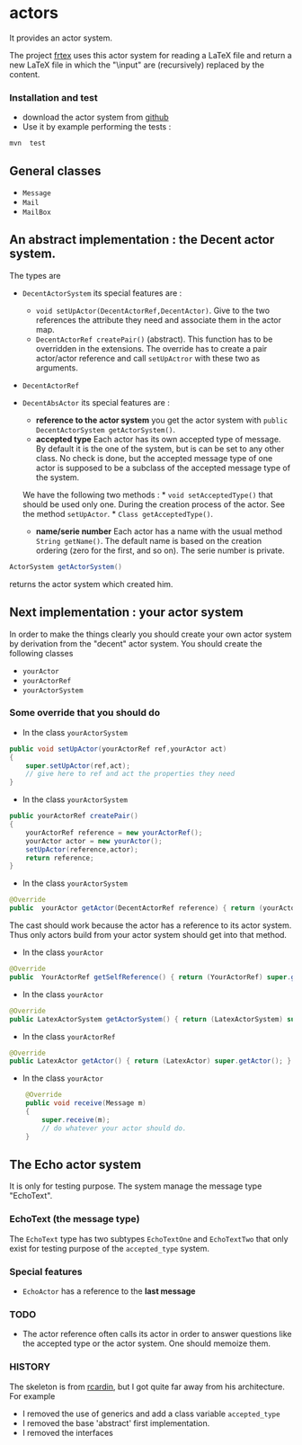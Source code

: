# actors

It provides an actor system.

The project [frtex](https://github.com/LaurentClaessens/frtex) uses this actor system for reading a LaTeX file and return a new LaTeX file in which the "\input" are (recursively) replaced by the content.

### Installation and test

* download the actor system from [github](https://github.com/LaurentClaessens/actors)
* Use it by example performing the tests :
<pre><code>mvn  test</code></pre>

## General classes

* `Message`
* `Mail`
* `MailBox`

## An abstract implementation : the Decent actor system.

The types are

* `DecentActorSystem` its special features are :
    * `void setUpActor(DecentActorRef,DecentActor)`. Give to the two references the attribute they need and associate them in the actor map.
    * `DecentActorRef createPair()` (abstract). This function has to be overridden in the extensions. The override has to create a pair actor/actor reference and call `setUpActror` with these two as arguments.
* `DecentActorRef`
* `DecentAbsActor` its special features are :
    * __reference to the actor system__ you get the actor system with `public DecentActorSystem getActorSystem()`.
    * __accepted type__ Each actor has its own accepted type of message. By default it is the one of the system, but is can be set to any other class. No check is done, but the accepted message type of one actor is supposed to be a subclass of the accepted message type of the system. 

    We have the following two methods :
        * `void setAcceptedType()` that should be used only one. During the creation process of the actor. See the method `setUpActor`.
        * `Class getAcceptedType()`.
        
    * __name/serie number__ Each actor has a name with the usual method `String getName()`. The default name is based on the creation ordering (zero for the first, and so on). The serie number is private.

```java
ActorSystem getActorSystem()
```
returns the actor system which created him.


## Next implementation : your actor system

In order to make the things clearly you should create your own actor system by derivation from the "decent" actor system. You should create the following classes
* `yourActor`
* `yourActorRef`
* `yourActorSystem`

### Some override that you should do

* In the class `yourActorSystem` 

```java
public void setUpActor(yourActorRef ref,yourActor act)
{
    super.setUpActor(ref,act);
    // give here to ref and act the properties they need
}
```

* In the class `yourActorSystem` 

```java
public yourActorRef createPair()
{
    yourActorRef reference = new yourActorRef();
    yourActor actor = new yourActor();
    setUpActor(reference,actor);
    return reference;
}
```

* In the class `yourActorSystem` 

```java
@Override
public  yourActor getActor(DecentActorRef reference) { return (yourActor) super.getActor(reference); }
```
The cast should work because the actor has a reference to its actor system. Thus only actors build from your actor system should get into that method.

* In the class `yourActor` 

```java
@Override
public  YourActorRef getSelfReference() { return (YourActorRef) super.getSelfReference() ; }
```

* In the class `yourActor` 

```java
@Override
public LatexActorSystem getActorSystem() { return (LatexActorSystem) super.getActorSystem(); }
```

* In the class `yourActorRef` 

```java
@Override                                   
public LatexActor getActor() { return (LatexActor) super.getActor(); }                                           
```

* In the class `yourActor`
```java
    @Override
    public void receive(Message m)
    {
        super.receive(m);
        // do whatever your actor should do.
    }
```


## The Echo actor system

It is only for testing purpose. The system manage the message type "EchoText".

### EchoText (the message type)

The `EchoText` type has two subtypes `EchoTextOne` and `EchoTextTwo` that only exist for testing purpose of the `accepted_type` system.

### Special features
* `EchoActor` has a reference to the __last message__


### TODO

* The actor reference often calls its actor in order to answer questions like the accepted type or the actor system. One should memoize them.

### HISTORY

The skeleton is from [rcardin](https://github.com/rcardin/pcd-actors), but I got quite far away from his architecture. For example

* I removed the use of generics and add a class variable `accepted_type`
* I removed the base 'abstract' first implementation.
* I removed the interfaces

